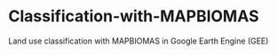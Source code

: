 # Classification-with-MAPBIOMAS
 Land use classification with MAPBIOMAS in Google Earth Engine (GEE)
